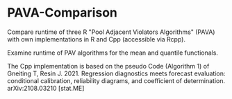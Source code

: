 # PAVA-Comparison
Compare runtime of three R "Pool Adjacent Violators Algorithms" (PAVA) with own implementations in R and Cpp (accessible via Rcpp).

Examine runtime of PAV algorithms for the mean and quantile functionals.

The Cpp implementation is based on the pseudo Code (Algorithm 1) of Gneiting T, Resin J. 2021. Regression diagnostics meets forecast evaluation: conditional calibration,
reliability diagrams, and coefficient of determination. arXiv:2108.03210 [stat.ME]
